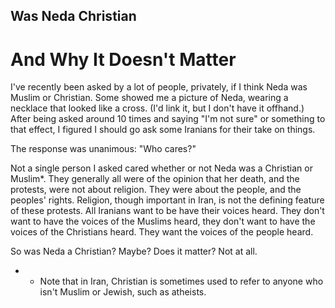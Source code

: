 ## Was Neda Christian
# And Why It Doesn't Matter

I've recently been asked by a lot of people, privately, if I think 
Neda was Muslim or Christian. Some showed me a picture of Neda, 
wearing a necklace that looked like a cross. (I'd link it, but I 
don't have it offhand.) After being asked around 10 times and saying 
"I'm not sure" or something to that effect, I figured I should go ask 
some Iranians for their take on things.

The response was unanimous: "Who cares?"


Not a single person I asked cared whether or not Neda was a Christian 
or Muslim*. They generally all were of the opinion that her death, 
and the protests, were not about religion. They were about the 
people, and the peoples' rights. Religion, though important in Iran, 
is not the defining feature of these protests. All Iranians want to 
be have their voices heard. They don't want to have the voices of the 
Muslims heard, they don't want to have the voices of the Christians 
heard. They want the voices of the people heard.


So was Neda a Christian? Maybe? Does it matter? Not at all. 
 
 


* - Note that in Iran, Christian is sometimes used to refer 
to anyone who isn't Muslim or Jewish, such as atheists.